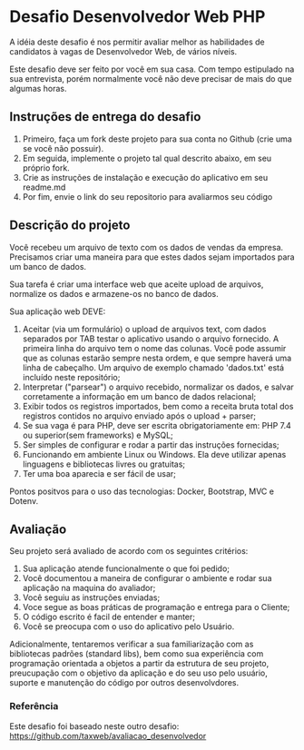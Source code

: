 # Desafio Desenvolvedor Web PHP
A idéia deste desafio é nos permitir avaliar melhor as habilidades de candidatos à vagas de Desenvolvedor Web, de vários níveis.

Este desafio deve ser feito por você em sua casa. Com tempo estipulado na sua entrevista, porém normalmente você não deve precisar de mais do que algumas horas.

## Instruções de entrega do desafio
1. Primeiro, faça um fork deste projeto para sua conta no Github (crie uma se você não possuir).
2. Em seguida, implemente o projeto tal qual descrito abaixo, em seu próprio fork.
3. Crie as instruções de instalação e execução do aplicativo em seu readme.md
4. Por fim, envie o link do seu repositorio para avaliarmos seu código


## Descrição do projeto
Você recebeu um arquivo de texto com os dados de vendas da empresa. Precisamos criar uma maneira para que estes dados sejam importados para um banco de dados.

Sua tarefa é criar uma interface web que aceite upload de arquivos, normalize os dados e armazene-os no banco de dados.

Sua aplicação web DEVE:

1. Aceitar (via um formulário) o upload de arquivos text, com dados separados por TAB testar o aplicativo usando o arquivo fornecido. A primeira linha do arquivo tem o nome das colunas. Você pode assumir que as colunas estarão sempre nesta ordem, e que sempre haverá uma linha de cabeçalho. Um arquivo de exemplo chamado 'dados.txt' está incluído neste repositório;
2. Interpretar ("parsear") o arquivo recebido, normalizar os dados, e salvar corretamente a informação em um banco de dados relacional;
3. Exibir todos os registros importados, bem como a receita bruta total dos registros contidos no arquivo enviado após o upload + parser;
4. Se sua vaga é para PHP, deve ser escrita obrigatoriamente em: PHP 7.4 ou superior(sem frameworks) e MySQL;
5. Ser simples de configurar e rodar a partir das instruções fornecidas;
7. Funcionando em ambiente Linux ou Windows. Ela deve utilizar apenas linguagens e bibliotecas livres ou gratuitas;
9. Ter uma boa aparecia e ser fácil de usar;

Pontos positvos para o uso das tecnologias: Docker, Bootstrap, MVC e Dotenv.

## Avaliação
Seu projeto será avaliado de acordo com os seguintes critérios:

1. Sua aplicação atende funcionalmente o que foi pedido;
2. Você documentou a maneira de configurar o ambiente e rodar sua aplicação na maquina do avaliador;
3. Você seguiu as instruções enviadas;
4. Voce segue as boas práticas de programação e entrega para o Cliente;
5. O código escrito é facil de entender e manter;
6. Você se preocupa com o uso do aplicativo pelo Usuário.

Adicionalmente, tentaremos verificar a sua familiarização com as bibliotecas padrões (standard libs), bem como sua experiência com programação orientada a objetos a partir da estrutura de seu projeto, preucupação com o objetivo da aplicação e do seu uso pelo usuário, suporte e manutenção do código por outros desenvolvdores.

### Referência

Este desafio foi baseado neste outro desafio: https://github.com/taxweb/avaliacao_desenvolvedor
